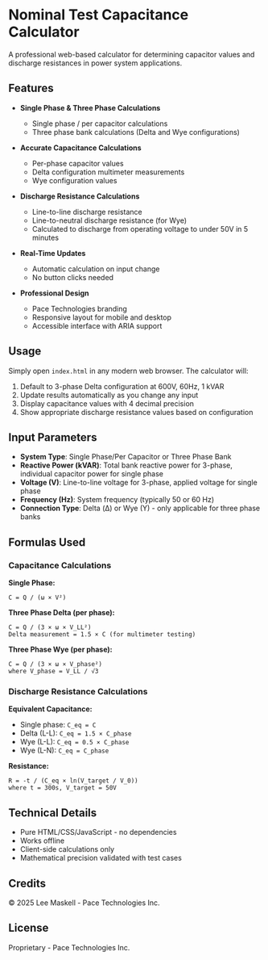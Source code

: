 # Nominal Test Capacitance Calculator

A professional web-based calculator for determining capacitor values and discharge resistances in power system applications.

## Features

- **Single Phase & Three Phase Calculations**
  - Single phase / per capacitor calculations
  - Three phase bank calculations (Delta and Wye configurations)

- **Accurate Capacitance Calculations**
  - Per-phase capacitor values
  - Delta configuration multimeter measurements
  - Wye configuration values

- **Discharge Resistance Calculations**
  - Line-to-line discharge resistance
  - Line-to-neutral discharge resistance (for Wye)
  - Calculated to discharge from operating voltage to under 50V in 5 minutes

- **Real-Time Updates**
  - Automatic calculation on input change
  - No button clicks needed

- **Professional Design**
  - Pace Technologies branding
  - Responsive layout for mobile and desktop
  - Accessible interface with ARIA support

## Usage

Simply open `index.html` in any modern web browser. The calculator will:

1. Default to 3-phase Delta configuration at 600V, 60Hz, 1 kVAR
2. Update results automatically as you change any input
3. Display capacitance values with 4 decimal precision
4. Show appropriate discharge resistance values based on configuration

## Input Parameters

- **System Type**: Single Phase/Per Capacitor or Three Phase Bank
- **Reactive Power (kVAR)**: Total bank reactive power for 3-phase, individual capacitor power for single phase
- **Voltage (V)**: Line-to-line voltage for 3-phase, applied voltage for single phase
- **Frequency (Hz)**: System frequency (typically 50 or 60 Hz)
- **Connection Type**: Delta (Δ) or Wye (Y) - only applicable for three phase banks

## Formulas Used

### Capacitance Calculations

**Single Phase:**
```
C = Q / (ω × V²)
```

**Three Phase Delta (per phase):**
```
C = Q / (3 × ω × V_LL²)
Delta measurement = 1.5 × C (for multimeter testing)
```

**Three Phase Wye (per phase):**
```
C = Q / (3 × ω × V_phase²)
where V_phase = V_LL / √3
```

### Discharge Resistance Calculations

**Equivalent Capacitance:**
- Single phase: `C_eq = C`
- Delta (L-L): `C_eq = 1.5 × C_phase`
- Wye (L-L): `C_eq = 0.5 × C_phase`
- Wye (L-N): `C_eq = C_phase`

**Resistance:**
```
R = -t / (C_eq × ln(V_target / V_0))
where t = 300s, V_target = 50V
```

## Technical Details

- Pure HTML/CSS/JavaScript - no dependencies
- Works offline
- Client-side calculations only
- Mathematical precision validated with test cases

## Credits

© 2025 Lee Maskell - Pace Technologies Inc.

## License

Proprietary - Pace Technologies Inc.
